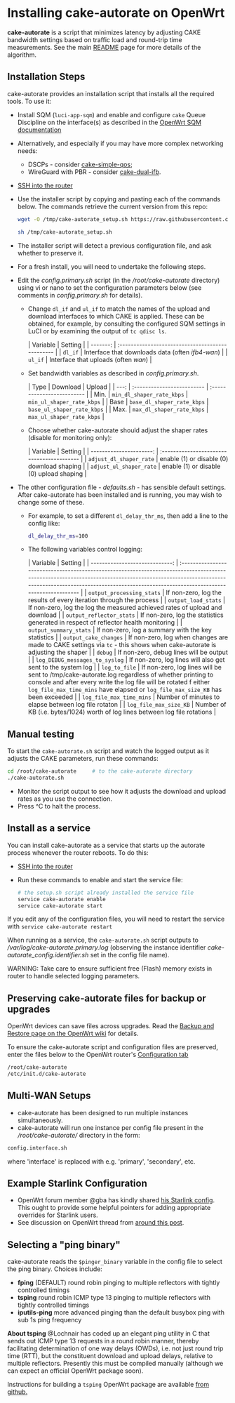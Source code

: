 # Installing cake-autorate on OpenWrt

**cake-autorate** is a script that minimizes latency by adjusting CAKE
bandwidth settings based on traffic load and round-trip time
measurements. See the main [README](./README.md) page for more details
of the algorithm.

## Installation Steps

cake-autorate provides an installation script that installs all the
required tools. To use it:

- Install SQM (`luci-app-sqm`) and enable and configure `cake` Queue
  Discipline on the interface(s) as described in the
  [OpenWrt SQM documentation](https://openwrt.org/docs/guide-user/network/traffic-shaping/sqm)

- Alternatively, and especially if you may have more complex
  networking needs:

  - DSCPs - consider
    [cake-simple-qos](https://github.com/lynxthecat/cake-qos-simple);
  - WireGuard with PBR - consider
    [cake-dual-ifb](https://github.com/lynxthecat/cake-dual-ifb).

- [SSH into the router](https://openwrt.org/docs/guide-quick-start/sshadministration)

- Use the installer script by copying and pasting each of the commands
  below. The commands retrieve the current version from this repo:

  ```bash
  wget -O /tmp/cake-autorate_setup.sh https://raw.githubusercontent.com/mattytap/cake-autorate/mattytap/setup.sh

  sh /tmp/cake-autorate_setup.sh
  ```

- The installer script will detect a previous configuration file, and
  ask whether to preserve it.

- For a fresh install, you will need to undertake the following steps.

- Edit the _config.primary.sh_ script (in the _/root/cake-autorate_
  directory) using vi or nano to set the configuration parameters
  below (see comments in _config.primary.sh_ for details).

  - Change `dl_if` and `ul_if` to match the names of the upload and
    download interfaces to which CAKE is applied. These can be
    obtained, for example, by consulting the configured SQM settings
    in LuCI or by examining the output of `tc qdisc ls`.

    | Variable | Setting | | -------: |
    :----------------------------------------------- | | `dl_if` |
    Interface that downloads data (often _ifb4-wan_) | | `ul_if` |
    Interface that uploads (often _wan_) |

  - Set bandwidth variables as described in _config.primary.sh_.

    | Type | Download | Upload | | ---: | :------------------------- |
    :------------------------- | | Min. | `min_dl_shaper_rate_kbps` |
    `min_ul_shaper_rate_kbps` | | Base | `base_dl_shaper_rate_kbps` |
    `base_ul_shaper_rate_kbps` | | Max. | `max_dl_shaper_rate_kbps` |
    `max_ul_shaper_rate_kbps` |

  - Choose whether cake-autorate should adjust the shaper rates
    (disable for monitoring only):

    | Variable | Setting | | ----------------------: |
    :----------------------------------------- | |
    `adjust_dl_shaper_rate` | enable (1) or disable (0) download
    shaping | | `adjust_ul_shaper_rate` | enable (1) or disable (0)
    upload shaping |

- The other configuration file - _defaults.sh_ - has sensible default
  settings. After cake-autorate has been installed and is running, you
  may wish to change some of these.

  - For example, to set a different `dl_delay_thr_ms`, then add a line
    to the config like:

    ```bash
    dl_delay_thr_ms=100
    ```

  - The following variables control logging:

    | Variable | Setting | | -----------------------------: |
    :----------------------------------------------------------------------------------------------------------------------------------------------------------------------------------------------------------------------------------------------------
    | | `output_processing_stats` | If non-zero, log the results of
    every iteration through the process | | `output_load_stats` | If
    non-zero, log the log the measured achieved rates of upload and
    download | | `output_reflector_stats` | If non-zero, log the
    statistics generated in respect of reflector health monitoring | |
    `output_summary_stats` | If non-zero, log a summary with the key
    statistics | | `output_cake_changes` | If non-zero, log when
    changes are made to CAKE settings via `tc` - this shows when
    cake-autorate is adjusting the shaper | | `debug` | If non-zero,
    debug lines will be output | | `log_DEBUG_messages_to_syslog` | If
    non-zero, log lines will also get sent to the system log | |
    `log_to_file` | If non-zero, log lines will be sent to
    /tmp/cake-autorate.log regardless of whether printing to console
    and after every write the log file will be rotated f either
    `log_file_max_time_mins` have elapsed or `log_file_max_size_KB`
    has been exceeded | | `log_file_max_time_mins` | Number of minutes
    to elapse between log file rotaton | | `log_file_max_size_KB` |
    Number of KB (i.e. bytes/1024) worth of log lines between log file
    rotations |

## Manual testing

To start the `cake-autorate.sh` script and watch the logged output as
it adjusts the CAKE parameters, run these commands:

```bash
cd /root/cake-autorate     # to the cake-autorate directory
./cake-autorate.sh
```

- Monitor the script output to see how it adjusts the download and
  upload rates as you use the connection.
- Press ^C to halt the process.

## Install as a service

You can install cake-autorate as a service that starts up the autorate
process whenever the router reboots. To do this:

- [SSH into the router](https://openwrt.org/docs/guide-quick-start/sshadministration)

- Run these commands to enable and start the service file:

  ```bash
  # the setup.sh script already installed the service file
  service cake-autorate enable
  service cake-autorate start
  ```

If you edit any of the configuration files, you will need to restart
the service with `service cake-autorate restart`

When running as a service, the `cake-autorate.sh` script outputs to
_/var/log/cake-autorate.primary.log_ (observing the instance
identifier _cake-autorate_config.identifier.sh_ set in the config file
name).

WARNING: Take care to ensure sufficient free (Flash) memory exists in
router to handle selected logging parameters.

## Preserving cake-autorate files for backup or upgrades

OpenWrt devices can save files across upgrades. Read the
[Backup and Restore page on the OpenWrt wiki](https://openwrt.org/docs/guide-user/troubleshooting/backup_restore#customize_and_verify)
for details.

To ensure the cake-autorate script and configuration files are
preserved, enter the files below to the OpenWrt router's
[Configuration tab](https://openwrt.org/docs/guide-user/troubleshooting/backup_restore#back_up)

```bash
/root/cake-autorate
/etc/init.d/cake-autorate
```

## Multi-WAN Setups

- cake-autorate has been designed to run multiple instances
  simultaneously.
- cake-autorate will run one instance per config file present in the
  _/root/cake-autorate/_ directory in the form:

```bash
config.interface.sh
```

where 'interface' is replaced with e.g. 'primary', 'secondary', etc.

## Example Starlink Configuration

- OpenWrt forum member @gba has kindly shared
  [his Starlink config](Example_Starlink_config.sh). This ought to
  provide some helpful pointers for adding appropriate overrides for
  Starlink users.
- See discussion on OpenWrt thread from
  [around this post](https://forum.openwrt.org/t/cake-w-adaptive-bandwidth/108848/3100?u=lynx).

## Selecting a "ping binary"

cake-autorate reads the `$pinger_binary` variable in the config file
to select the ping binary. Choices include:

- **fping** (DEFAULT) round robin pinging to multiple reflectors with
  tightly controlled timings
- **tsping** round robin ICMP type 13 pinging to multiple reflectors
  with tightly controlled timings
- **iputils-ping** more advanced pinging than the default busybox ping
  with sub 1s ping frequency

**About tsping** @Lochnair has coded up an elegant ping utility in C
that sends out ICMP type 13 requests in a round robin manner, thereby
facilitating determination of one way delays (OWDs), i.e. not just
round trip time (RTT), but the constituent download and upload delays,
relative to multiple reflectors. Presently this must be compiled
manually (although we can expect an official OpenWrt package soon).

Instructions for building a `tsping` OpenWrt package are available
[from github.](https://github.com/Lochnair/tsping)
